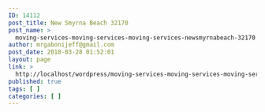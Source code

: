 ```yaml
---
ID: 14112
post_title: New Smyrna Beach 32170
post_name: >
  moving-services-moving-services-moving-services-newsmyrnabeach-32170
author: mrgabonijeff@gmail.com
post_date: 2018-03-28 01:52:01
layout: page
link: >
  http://localhost/wordpress/moving-services-moving-services-moving-services-newsmyrnabeach-32170/
published: true
tags: [ ]
categories: [ ]
---
```


